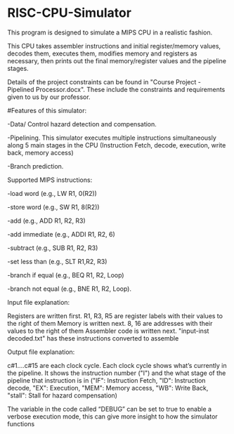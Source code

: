# RISC-CPU-Simulator

This program is designed to simulate a MIPS CPU in a realistic fashion. 

This CPU takes assembler instructions and initial register/memory values, decodes them, executes them, modifies memory and registers as necessary, then prints out the final memory/register values and the pipeline stages. 

Details of the project constraints can be found in "Course Project - Pipelined Processor.docx". These include the constraints and requirements given to us by our professor. 


#Features of this simulator: 

-Data/ Control hazard detection and compensation. 

-Pipelining. This simulator executes multiple instructions simultaneously along 5 main stages in the CPU (Instruction Fetch, decode, execution, write back, memory access)

-Branch prediction.


Supported MIPS instructions: 

-load word (e.g., LW R1, 0(R2))

-store word (e.g., SW R1, 8(R2))

-add (e.g., ADD R1, R2, R3)

-add immediate (e.g., ADDI R1, R2, 6)

-subtract (e.g., SUB R1, R2, R3)

-set less than (e.g., SLT R1,R2, R3)

-branch if equal (e.g., BEQ R1, R2, Loop)

-branch not equal (e.g., BNE R1, R2, Loop). 


Input file explanation: 

Registers are written first. R1, R3, R5 are register labels with their values to the right of them
Memory is written next. 8, 16 are addresses with their values to the right of them
Assembler code is written next. "input-inst decoded.txt" has these instructions converted to assemble


Output file explanation: 

c#1....c#15 are each clock cycle. Each clock cycle shows what’s currently in the pipeline. It shows the instruction number ("I") and the what stage of the pipeline that instruction is in ("IF": Instruction Fetch, "ID": Instruction decode, "EX": Execution, "MEM": Memory access, "WB": Write Back, "stall": Stall for hazard compensation)


The variable in the code called “DEBUG” can be set to true to enable a verbose execution mode, this can give more insight to how the simulator functions
